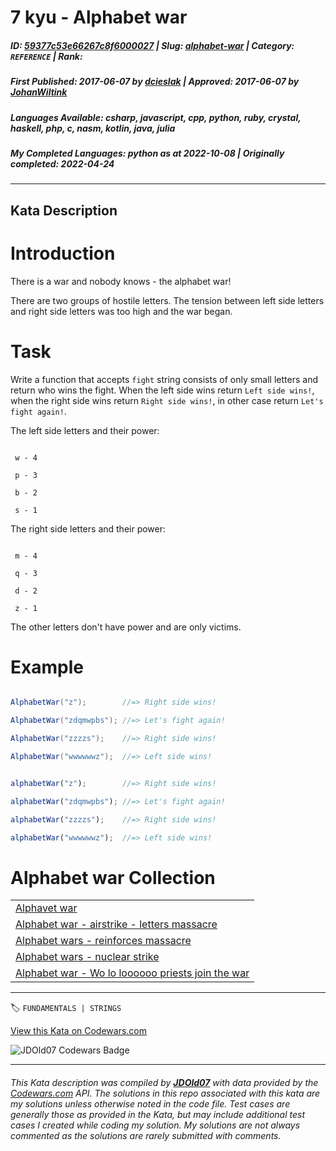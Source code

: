 # 7 kyu - Alphabet war

##### **ID**: [59377c53e66267c8f6000027](https://www.codewars.com/kata/59377c53e66267c8f6000027) | **Slug**: [alphabet-war](https://www.codewars.com/kata/59377c53e66267c8f6000027) | **Category**: `REFERENCE` | **Rank**: <span style="color:white">7 kyu</span>

##### **First Published**: 2017-06-07 ***by*** [dcieslak](https://www.codewars.com/users/dcieslak) | **Approved**: 2017-06-07 ***by*** [JohanWiltink](https://www.codewars.com/users/JohanWiltink)

##### **Languages Available**: csharp, javascript, cpp, python, ruby, crystal, haskell, php, c, nasm, kotlin, java, julia

##### **My Completed Languages**: python ***as at*** 2022-10-08 | **Originally completed**: 2022-04-24

---

## Kata Description


# Introduction



There is a war and nobody knows - the alphabet war!  

There are two groups of hostile letters. The tension between left side letters and right side letters was too high and the war began.



# Task



Write a function that accepts `fight` string consists of only small letters and return who wins the fight. When the left side wins return `Left side wins!`, when the right side wins return `Right side wins!`, in other case return `Let's fight again!`.



The left side letters and their power:

```

 w - 4

 p - 3

 b - 2

 s - 1

```

The right side letters and their power:

```

 m - 4

 q - 3

 d - 2

 z - 1

```

The other letters don't have power and are only victims.



# Example



```csharp

AlphabetWar("z");        //=> Right side wins!

AlphabetWar("zdqmwpbs"); //=> Let's fight again!

AlphabetWar("zzzzs");    //=> Right side wins!

AlphabetWar("wwwwwwz");  //=> Left side wins!

```

```javascript

alphabetWar("z");        //=> Right side wins!

alphabetWar("zdqmwpbs"); //=> Let's fight again!

alphabetWar("zzzzs");    //=> Right side wins!

alphabetWar("wwwwwwz");  //=> Left side wins!

```



# Alphabet war Collection



<table border="0" cellpadding="0" cellspacing="0">

<tr>

<td ><a href="https://www.codewars.com/kata/59377c53e66267c8f6000027" target="_blank">Alphavet war </a></td>

</tr>

<tr>

<td ><a href="https://www.codewars.com/kata/5938f5b606c3033f4700015a" target="_blank">Alphabet war - airstrike - letters massacre</a></td>

</tr>

<tr>

<td ><a href="https://www.codewars.com/kata/alphabet-wars-reinforces-massacre" target="_blank">Alphabet wars - reinforces massacre</a></td>

</tr>

<tr>

<td ><a href="https://www.codewars.com/kata/59437bd7d8c9438fb5000004" target="_blank">Alphabet wars - nuclear strike</a></td>

</tr>

<tr>

<td ><a href="https://www.codewars.com/kata/59473c0a952ac9b463000064" target="_blank">Alphabet war - Wo lo loooooo priests join the war</a></td>

</tr>

</table>





---


🏷 `FUNDAMENTALS | STRINGS`


[View this Kata on Codewars.com](https://www.codewars.com/kata/59377c53e66267c8f6000027)

![](https://www.codewars.com/users/jdold07/badges/large "JDOld07 Codewars Badge")

---

###### *This Kata description was compiled by [**JDOld07**](https://tpstech.dev) with data provided by the [Codewars.com](https://www.codewars.com) API.  The solutions in this repo associated with this kata are my solutions unless otherwise noted in the code file.  Test cases are generally those as provided in the Kata, but may include additional test cases I created while coding my solution.  My solutions are not always commented as the solutions are rarely submitted with comments.*
